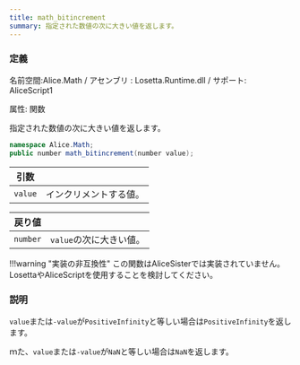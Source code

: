 ```yaml
---
title: math_bitincrement
summary: 指定された数値の次に大きい値を返します。
---
```


### 定義
名前空間:Alice.Math / アセンブリ : Losetta.Runtime.dll / サポート: AliceScript1

属性: 関数

指定された数値の次に大きい値を返します。

```cs title="AliceScript"
namespace Alice.Math;
public number math_bitincrement(number value);
```

|引数| |
|-|-|
|`value`|インクリメントする値。|

|戻り値| |
|-|-|
|`number`|`value`の次に大きい値。|

!!!warning "実装の非互換性"
    この関数はAliceSisterでは実装されていません。LosettaやAliceScriptを使用することを検討してください。

### 説明
`value`または`-value`が`PositiveInfinity`と等しい場合は`PositiveInfinity`を返します。

ｍた、`value`または`-value`が`NaN`と等しい場合は`NaN`を返します。
